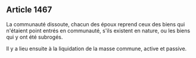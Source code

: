 Article 1467
----
La communauté dissoute, chacun des époux reprend ceux des biens qui n'étaient
point entrés en communauté, s'ils existent en nature, ou les biens qui y ont été
subrogés.

Il y a lieu ensuite à la liquidation de la masse commune, active et passive.
